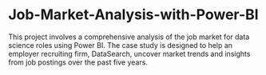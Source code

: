 # Job-Market-Analysis-with-Power-BI
This project involves a comprehensive analysis of the job market for data science roles using Power BI. The case study is designed to help an employer recruiting firm, DataSearch, uncover market trends and insights from job postings over the past five years.
